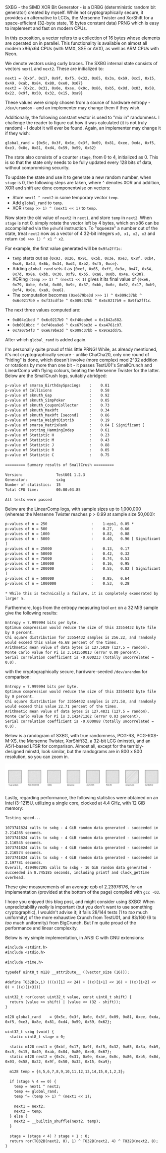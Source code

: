 SXBG - the SIMD XOR Bit Generator - is a DRBG (deterministic random bit generator) created by myself. While not cryptographically secure, it provides an alternative to LCGs, the Mersenne Twister and XorShift for a space-efficient (32-byte state, 16 bytes constant data) PRNG which is easy to implement and fast on modern CPUs.

In this exposition, a vector refers to a collection of 16 bytes whose elements are operated on in parallel. This functionality is available on almost all modern x86/x64 CPUs (with MMX, SSE or AVX), as well as ARM CPUs with Neon.

We denote vectors using curly braces. The SXBG internal state consists of vectors `next1` and `next2`. These are initialized to:

```
next1 = {0xbf, 0x17, 0x9f, 0xf5, 0x32, 0x65, 0x3a, 0xb9, 0xc5, 0x15, 0x49, 0xab, 0x84, 0x80, 0xe0, 0x67}
next2 = {0x2c, 0x31, 0x0e, 0xae, 0x0c, 0x86, 0xb5, 0x0d, 0x03, 0x58, 0x22, 0x9f, 0x50, 0x32, 0x15, 0xa9}
```

These values were simply chosen from a source of hardware entropy - `/dev/urandom` - and an implementer may change them if they wish.

Additionally, the following constant vector is used to "mix in" randomness. I challenge the reader to figure out how it was calculated (it is not truly random) - I doubt it will ever be found. Again, an implementer may change it if they wish:

```
global_rand = {0x5c, 0x3f, 0x6e, 0x3f, 0x09, 0x81, 0xee, 0xda, 0xf5, 0xe3, 0x8e, 0x81, 0xd4, 0x59, 0x59, 0x62}
```

The state also consists of a counter `stage`, from 0 to 4, initialized as 0. This is so that the state only needs to be fully updated every 128 bits of data, without compromising security.

To update the state and use it to generate a new random number, when `stage` is 0, the following steps are taken, where `^` denotes XOR and addition, XOR and shift are done componentwise on vectors:

- Store `next1 ^ next2` in some temporary vector `temp`.
- Add `global_rand` to `temp`.
- XOR `(temp >> 1) ^ (next1 << 1)` to `temp`.

Now store the old value of `next2` in `next1`, and store `temp` in `next2`. When `stage` is not 0, simply rotate the vector left by 4 bytes, which on x86 can be accomplished via the `pshufd` instruction. To "squeeze" a number out of the state, treat `next2` now as a vector of 4 32-bit integers `x0, x1, x2, x3` and return `(x0 >>> 1) ^ x1 ^ x2`.

For example, the first value generated will be `0x9fa2ff1c`:

- `temp` starts out as `{0x93, 0x26, 0x91, 0x5b, 0x3e, 0xe3, 0x8f, 0xb4, 0xc6, 0x4d, 0x6b, 0x34, 0xd4, 0xb2, 0xf5, 0xce}`.
- Adding `global_rand` sets it as `{0xef, 0x65, 0xff, 0x9a, 0x47, 0x64, 0x7d, 0x8e, 0xbb, 0x30, 0xf9, 0xb5, 0xa8, 0x0b, 0x4e, 0x30}`.
- XORing `(temp >> 1) ^ (next1 << 1)` gives it its final value of `{0xe6, 0x79, 0xbe, 0x3d, 0x00, 0x9c, 0x37, 0xbb, 0x6c, 0x02, 0x17, 0xb9, 0xf4, 0x0e, 0xa9, 0xe6}`.
- The computation becomes `(0xe679be3d >>> 1) ^ 0x009c37bb ^ 0x6c0217b9 = 0xf33cdf1e ^ 0x009c37bb ^ 0x6c0217b9 = 0x9fa2ff1c`.

The next three values computed are:

- `0x804e1bdd ^ 0x6c0217b9 ^ 0xf40ea9e6 = 0x1842a582`.
- `0xb6010bdc ^ 0xf40ea9e6 ^ 0xe679be3d = 0xa4761c07`.
- `0x7a0754f3 ^ 0xe679be3d ^ 0x009c37bb = 0x9ce2dd75`.

After which `global_rand` is added again.

I'm personally quite proud of this little PRNG! While, as already mentioned, it's not cryptographically secure - unlike ChaCha20, only one round of "hiding" is done, which doesn't involve (more complex) mod 2^32 addition or rotations by more than one bit - it passes TestU01's SmallCrunch and LinearComp with flying colours, beating the Mersenne Twister for the latter. Below are the SmallCrush logs, suitably abridged:

```
p-value of smarsa_BirthdaySpacings    :    0.81
p-value of Collisions                 :    0.58
p-value of sknuth_Gap                 :    0.92
p-value of sknuth_SimpPoker           :    0.05
p-value of sknuth_CouponCollector     :    0.73
p-value of sknuth_MaxOft              :    0.34
p-value of sknuth_MaxOft [second]     :    0.86
p-value of svaria_WeightDistrib       :    0.19
p-value of smarsa_MatrixRank          :    0.04 [ Significant ]
p-value of sstring_HammingIndep       :    0.61
p-value of Statistic H                :    0.23
p-value of Statistic M                :    0.43
p-value of Statistic J                :    0.88
p-value of Statistic R                :    0.05
p-value of Statistic C                :    0.75

========= Summary results of SmallCrush =========

Version:               TestU01 1.2.3
Generator:             sxbg
Number of statistics:  15
Total CPU time:        00:00:03.85

All tests were passed
```

Below are the LinearComp logs, with sample sizes up to 1,000,000 (whereas the Mersenne Twister reaches p > 0.99 at sample size 50,000):

```
p-values of n = 250                    :    1-eps1, 0.05 *
p-values of n = 500                    :    0.27,   0.66
p-values of n = 1000                   :    0.82,   0.08
p-values of n - 5000                   :    0.40,   0.96 [ Significant ]
p-values of n = 25000                  :    0.13,   0.17
p-values of n = 50000                  :    0.42,   0.32
p-values of n = 75000                  :    0.74,   0.53
p-values of n = 100000                 :    0.16,   0.95
p-values of n = 200000                 :    0.55,   0.02 [ Significant ]
p-values of n = 500000                 :    0.85,   0.64
p-values of n = 1000000                :    0.53,   0.28

* While this is technically a failure, it is completely exonerated by larger n.
```

Furthermore, logs from the entropy measuring tool `ent` on a 32 MiB sample give the following results:

```
Entropy = 7.999994 bits per byte.
Optimum compression would reduce the size of this 33554432 byte file by 0 percent.
Chi square distribution for 33554432 samples is 256.22, and randomly would exceed this value 46.68 percent of the times.
Arithmetic mean value of data bytes is 127.5029 (127.5 = random).
Monte Carlo value for Pi is 3.141550013 (error 0.00 percent).
Serial correlation coefficient is -0.000233 (totally uncorrelated = 0.0).
```

with the cryptographically secure, hardware-seeded `/dev/urandom` for comparison:

```
Entropy = 7.999994 bits per byte.
Optimum compression would reduce the size of this 33554432 byte file by 0 percent.
Chi square distribution for 33554432 samples is 271.58, and randomly would exceed this value 22.71 percent of the times.
Arithmetic mean value of data bytes is 127.4831 (127.5 = random).
Monte Carlo value for Pi is 3.142471262 (error 0.03 percent).
Serial correlation coefficient is -0.000088 (totally uncorrelated = 0.0).
```

Below is a randogram of SXBG, with true randomness, PCG-RS, PCG-RXS-M-XS, the Mersenne Twister, XorShift32, a 32-bit LCG (minstd), and an A5/1-based LFSR for comparison. Almost all, except for the terribly-designed minstd, look similar, but the randograms are in 800 x 800 resolution, so you can zoom in.

![Randograms for true randomness, SXBG, PCG-RS, PCG-RXS-M-XS, MT, XorShift32, minstd and A5/1.](randograms.jpg "Randograms")

Lastly, regarding performance, the following statistics were obtained on an Intel i3-1215U, utilizing a single core, clocked at 4.4 GHz, with 12 GiB memory:

```
Testing speed...

1073741824 calls to sxbg - 4 GiB random data generated - succeeded in 2.214285 seconds.
1073741824 calls to sxbg - 4 GiB random data generated - succeeded in 2.116545 seconds.
1073741824 calls to sxbg - 4 GiB random data generated - succeeded in 2.216574 seconds.
1073741824 calls to sxbg - 4 GiB random data generated - succeeded in 2.197781 seconds.
Overall, 4294967295 calls to sxbg - 16 GiB random data generated - succeeded in 8.745185 seconds, including printf and clock_gettime overhead.
```

These give measurements of an average cpb of 2.23976176, for an implementation (provided at the bottom of the page) compiled with `gcc -O3`.

I hope you enjoyed this blog post, and might consider using SXBG! When unpredictability *really* is important (but you don't want to use something cryptographic), I wouldn't advise it; it fails 28/144 tests (1 to *too* much uniformity) of the more exhaustive Crunch from TestU01, and 83/160 (6 to *too* much uniformity) from BigCrunch. But I'm quite proud of the performance and linear complexity.

Below is my simple implementation, in ANSI C with GNU extensions:

```
#include <stdint.h>
#include <stdio.h>

#include <time.h>

typedef uint8_t m128 __attribute__ ((vector_size (16)));

#define TO32B(x,i) (((x)[i] << 24) + ((x)[i+1] << 16) + ((x)[i+2] << 8) + ((x)[i+3]))

uint32_t ror(const uint32_t value, const uint8_t shift) {
  return (value >> shift) | (value << (32 - shift));
}

m128 global_rand    = {0x5c, 0x3f, 0x6e, 0x3f, 0x09, 0x81, 0xee, 0xda, 0xf5, 0xe3, 0x8e, 0x81, 0xd4, 0x59, 0x59, 0x62};

uint32_t sxbg (void) {
  static uint8_t stage = 0;

  static m128 next1 = {0xbf, 0x17, 0x9f, 0xf5, 0x32, 0x65, 0x3a, 0xb9, 0xc5, 0x15, 0x49, 0xab, 0x84, 0x80, 0xe0, 0x67};
  static m128 next2 = {0x2c, 0x31, 0x0e, 0xae, 0x0c, 0x86, 0xb5, 0x0d, 0x03, 0x58, 0x22, 0x9f, 0x50, 0x32, 0x15, 0xa9};

  m128 temp = {4,5,6,7,8,9,10,11,12,13,14,15,0,1,2,3};

  if (stage % 4 == 0) {
    temp = next1 ^ next2;
    temp += global_rand;
    temp ^= (temp >> 1) ^ (next1 << 1);

    next1 = next2;
    next2 = temp;
  } else {
    next2 = __builtin_shuffle(next2, temp);
  }

  stage = (stage < 4) ? stage + 1 : 0;
  return ror(TO32B(next2, 0), 1) ^ TO32B(next2, 4) ^ TO32B(next2, 8);
}
```
